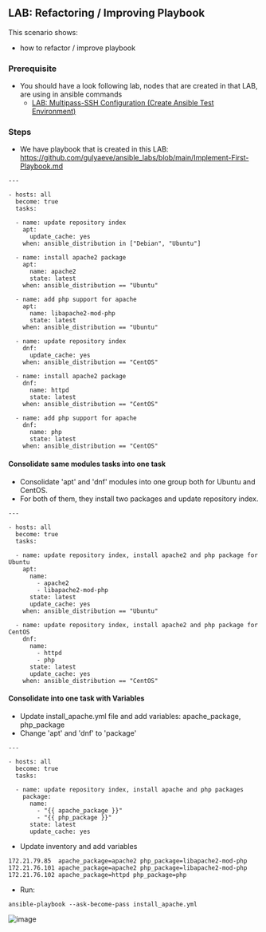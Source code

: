 ## LAB: Refactoring / Improving Playbook

This scenario shows:
- how to refactor / improve playbook 

### Prerequisite

- You should have a look following lab, nodes that are created in that LAB, are using in ansible commands
  - [LAB: Multipass-SSH Configuration (Create Ansible Test Environment)](https://github.com/gulyaeve/ansible_labs/blob/main/Multipass-SSH-Configuration.md)

### Steps

- We have playbook that is created in this LAB: https://github.com/gulyaeve/ansible_labs/blob/main/Implement-First-Playbook.md

``` 
---

- hosts: all
  become: true
  tasks:

  - name: update repository index
    apt:
      update_cache: yes
    when: ansible_distribution in ["Debian", "Ubuntu"]

  - name: install apache2 package
    apt:
      name: apache2
      state: latest
    when: ansible_distribution == "Ubuntu"

  - name: add php support for apache
    apt:
      name: libapache2-mod-php
      state: latest
    when: ansible_distribution == "Ubuntu"

  - name: update repository index
    dnf:
      update_cache: yes
    when: ansible_distribution == "CentOS"

  - name: install apache2 package
    dnf:
      name: httpd
      state: latest
    when: ansible_distribution == "CentOS"

  - name: add php support for apache
    dnf:
      name: php
      state: latest
    when: ansible_distribution == "CentOS"
``` 

#### Consolidate same modules tasks into one task

- Consolidate 'apt' and 'dnf' modules into one group both for Ubuntu and CentOS. 
- For both of them, they install two packages and update repository index.
```
---

- hosts: all
  become: true
  tasks:

  - name: update repository index, install apache2 and php package for Ubuntu
    apt:
      name:
        - apache2
        - libapache2-mod-php
      state: latest
      update_cache: yes
    when: ansible_distribution == "Ubuntu"

  - name: update repository index, install apache2 and php package for CentOS
    dnf:
      name:
        - httpd
        - php
      state: latest
      update_cache: yes
    when: ansible_distribution == "CentOS"
```

#### Consolidate into one task with Variables

- Update install_apache.yml file and add variables: apache_package, php_package
- Change 'apt' and 'dnf' to 'package'
 
```
---

- hosts: all
  become: true
  tasks:

  - name: update repository index, install apache and php packages
    package:
      name:
        - "{{ apache_package }}"
        - "{{ php_package }}"
      state: latest
      update_cache: yes
```

- Update inventory and add variables

```
172.21.79.85  apache_package=apache2 php_package=libapache2-mod-php
172.21.76.101 apache_package=apache2 php_package=libapache2-mod-php
172.21.76.102 apache_package=httpd php_package=php
```

- Run: 

```
ansible-playbook --ask-become-pass install_apache.yml
```

![image](https://user-images.githubusercontent.com/10358317/201663202-00e9288e-9c9f-4c2b-95f8-d7146a590da7.png)

